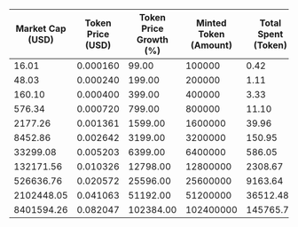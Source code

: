 | Market Cap (USD) | Token Price (USD) | Token Price Growth (%) | Minted Token (Amount) | Total Spent (Token) | Author Revenue (USD) | Platform Mint Fee (USD) |
|------------------|-------------------|------------------------|-----------------------|--------------------|-------------------------|-------------------------|
| 16.01 | 0.000160 | 99.00 | 100000 | 0.42 | 0.36 | 0.04 |
| 48.03 | 0.000240 | 199.00 | 200000 | 1.11 | 0.96 | 0.10 |
| 160.10 | 0.000400 | 399.00 | 400000 | 3.33 | 2.88 | 0.29 |
| 576.34 | 0.000720 | 799.00 | 800000 | 11.10 | 9.61 | 0.96 |
| 2177.26 | 0.001361 | 1599.00 | 1600000 | 39.96 | 34.58 | 3.46 |
| 8452.86 | 0.002642 | 3199.00 | 3200000 | 150.95 | 130.64 | 13.06 |
| 33299.08 | 0.005203 | 6399.00 | 6400000 | 586.05 | 507.17 | 50.72 |
| 132171.56 | 0.010326 | 12798.00 | 12800000 | 2308.67 | 1997.94 | 199.79 |
| 526636.76 | 0.020572 | 25596.00 | 25600000 | 9163.64 | 7930.29 | 793.03 |
| 2102448.05 | 0.041063 | 51192.00 | 51200000 | 36512.48 | 31598.20 | 3159.82 |
| 8401594.26 | 0.082047 | 102384.00 | 102400000 | 145765.73 | 126146.88 | 12614.69 |
